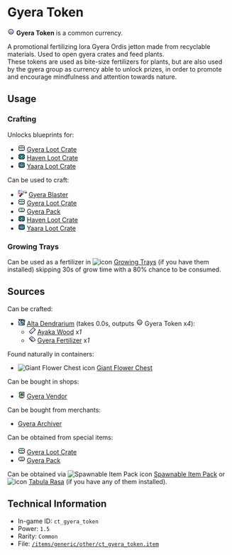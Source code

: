 # Gyera Token

<img src="https://raw.githubusercontent.com/Ceterai/Enternia/main/items/generic/other/ct_gyera_token.png" alt="Gyera Token icon" loading="lazy" width="auto" height="16px"/> **Gyera Token** is a common currency.

A promotional fertilizing Iora Gyera Ordis jetton made from recyclable materials. Used to open gyera crates and feed plants.  
These tokens are used as bite-size fertilizers for plants, but are also used by the gyera group as currency able to unlock prizes, in order to promote and encourage mindfulness and attention towards nature.

## Usage

### Crafting

Unlocks blueprints for:

- <img src="https://raw.githubusercontent.com/Ceterai/Enternia/main/items/active/alta/loot/biome/ct_gyera_loot.png" alt="Gyera Loot Crate icon" loading="lazy" width="auto" height="16px"/> [Gyera Loot Crate](https://ceterai.github.io/MyEnternia/Wiki/GyeraLootCrate)
- <img src="https://raw.githubusercontent.com/Ceterai/Enternia/main/items/active/alta/loot/biome/ct_haven_loot.png" alt="Haven Loot Crate icon" loading="lazy" width="auto" height="16px"/> [Haven Loot Crate](https://ceterai.github.io/MyEnternia/Wiki/HavenLootCrate)
- <img src="https://raw.githubusercontent.com/Ceterai/Enternia/main/items/active/alta/loot/biome/ct_yaara_loot.png" alt="Yaara Loot Crate icon" loading="lazy" width="auto" height="16px"/> [Yaara Loot Crate](https://ceterai.github.io/MyEnternia/Wiki/YaaraLootCrate)

Can be used to craft:

- <img src="https://raw.githubusercontent.com/Ceterai/Enternia/main/items/active/alta/tools/other/ct_gyera_blaster.png" alt="Gyera Blaster icon" loading="lazy" width="auto" height="16px"/> [Gyera Blaster](https://ceterai.github.io/MyEnternia/Wiki/GyeraBlaster)
- <img src="https://raw.githubusercontent.com/Ceterai/Enternia/main/items/active/alta/loot/biome/ct_gyera_loot.png" alt="Gyera Loot Crate icon" loading="lazy" width="auto" height="16px"/> [Gyera Loot Crate](https://ceterai.github.io/MyEnternia/Wiki/GyeraLootCrate)
- <img src="https://raw.githubusercontent.com/Ceterai/Enternia/main/items/active/alta/packs/advanced/gyera.png" alt="Gyera Pack icon" loading="lazy" width="auto" height="16px"/> [Gyera Pack](https://ceterai.github.io/MyEnternia/Wiki/GyeraPack)
- <img src="https://raw.githubusercontent.com/Ceterai/Enternia/main/items/active/alta/loot/biome/ct_haven_loot.png" alt="Haven Loot Crate icon" loading="lazy" width="auto" height="16px"/> [Haven Loot Crate](https://ceterai.github.io/MyEnternia/Wiki/HavenLootCrate)
- <img src="https://raw.githubusercontent.com/Ceterai/Enternia/main/items/active/alta/loot/biome/ct_yaara_loot.png" alt="Yaara Loot Crate icon" loading="lazy" width="auto" height="16px"/> [Yaara Loot Crate](https://ceterai.github.io/MyEnternia/Wiki/YaaraLootCrate)

### Growing Trays

Can be used as a fertilizer in <img src="https://images.steamusercontent.com/ugc/1693903078379188066/4E09EDBE233D5AA8FE9EA0EC1256E95CA3D446FF/" alt="icon" width="16" height="12"/> [Growing Trays](https://steamcommunity.com/sharedfiles/filedetails/?id=2574257768) (if you have them installed) skipping 30s of grow time with a 80% chance to be consumed.

## Sources

Can be crafted:

- ![ ](https://raw.githubusercontent.com/Ceterai/Enternia/main/objects/alta/crafting/dendrarium/icon.png) [Alta Dendrarium](https://ceterai.github.io/MyEnternia/Wiki/AltaDendrarium) (takes 0.0s, outputs <img src="https://raw.githubusercontent.com/Ceterai/Enternia/main/items/generic/other/ct_gyera_token.png" alt="Gyera Token icon" loading="lazy" width="auto" height="16px"/> Gyera Token x*4*):
  - <img src="https://raw.githubusercontent.com/Ceterai/Enternia/main/items/generic/crafting/ct_ayaka_wood.png" alt="Ayaka Wood icon" loading="lazy" width="auto" height="16px"/> [Ayaka Wood](https://ceterai.github.io/MyEnternia/Wiki/AyakaWood) x*1*
  - <img src="https://raw.githubusercontent.com/Ceterai/Enternia/main/items/active/alta/tools/fertilize/ct_gyera_fertilizer.png" alt="Gyera Fertilizer icon" loading="lazy" width="auto" height="16px"/> [Gyera Fertilizer](https://ceterai.github.io/MyEnternia/Wiki/GyeraFertilizer) x*1*

Found naturally in containers:

- <img src="https://starbounder.org/mediawiki/images/b/ba/Giant_Flower_Chest.png" alt="Giant Flower Chest icon" loading="lazy" width="12px" height="9.75px"/> [Giant Flower Chest](https://starbounder.org/Giant_Flower_Chest)

Can be bought in shops:

- <img src="https://raw.githubusercontent.com/Ceterai/Enternia/main/objects/alta/special/vendors/gyera/icon.png" alt="Gyera Vendor icon" loading="lazy" width="auto" height="16px"/> [Gyera Vendor](https://ceterai.github.io/MyEnternia/Wiki/GyeraVendor)

Can be bought from merchants:

- [Gyera Archiver](https://ceterai.github.io/MyEnternia/Wiki/GyeraArchiver)

Can be obtained from special items:

- <img src="https://raw.githubusercontent.com/Ceterai/Enternia/main/items/active/alta/loot/biome/ct_gyera_loot.png" alt="Gyera Loot Crate icon" loading="lazy" width="auto" height="16px"/> [Gyera Loot Crate](https://ceterai.github.io/MyEnternia/Wiki/GyeraLootCrate)
- <img src="https://raw.githubusercontent.com/Ceterai/Enternia/main/items/active/alta/packs/advanced/gyera.png" alt="Gyera Pack icon" loading="lazy" width="auto" height="16px"/> [Gyera Pack](https://ceterai.github.io/MyEnternia/Wiki/GyeraPack)

Can be obtained via <img src="https://raw.githubusercontent.com/Silverfeelin/Starbound-SpawnableItemPack/master/interface/sip/iconSmall.png" alt="Spawnable Item Pack icon" width="18" height="14"/> [Spawnable Item Pack](https://steamcommunity.com/sharedfiles/filedetails/?id=733665104) or <img src="https://steamuserimages-a.akamaihd.net/ugc/263843960696222713/3EC9A7C005541F7D577EBCB8C5736B4EFC9973D6/" alt="icon" width="8" height="12"/> [Tabula Rasa](https://community.playstarbound.com/resources/the-tabula-rasa.3222/) (if you have any of them installed).

## Technical Information

- In-game ID: `ct_gyera_token`
- Power: `1.5`
- Rarity: `Common`
- File: [`/items/generic/other/ct_gyera_token.item`](https://github.com/Ceterai/Enternia/blob/main/items/generic/other/ct_gyera_token.item)

